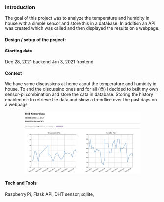### Introduction
The goal of this project was to analyze the temperature and humidity in house with a simple sensor and store this in a database. In addition an API was created which was called and then displayed the results on a webpage.

#### Design / setup of the project:

<!-- <p align="center" width="100%">
    <img width="75%" src="img/setup.png">
</p> -->


#### Starting date
Dec 28, 2021 backend
Jan 3, 2021 frontend

#### Context
We have some discussions at home about the temperature and humidity in house. To end the discussino ones and for all (😉) I decided to built my own sensor-pi combination and  store the data in database. Storing the history enabled me to retrieve the data and show a trendline over the past days on a webpage:

<p align="center" width="100%">
    <img width="75%" src="img/website.png">
</p>

#### Tech and Tools
Raspberry Pi, Flask API, DHT sensor, sqllite,
